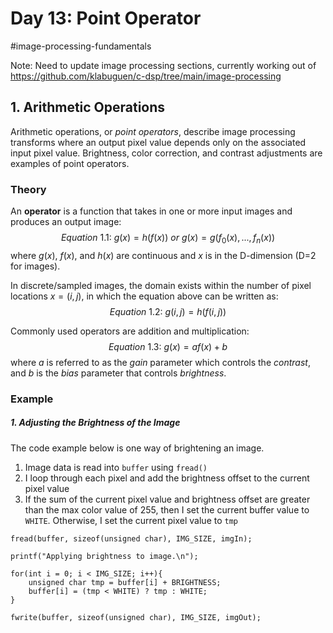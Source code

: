 # Day 13: Point Operator
#image-processing-fundamentals 

Note: Need to update image processing sections, currently working out of
https://github.com/klabuguen/c-dsp/tree/main/image-processing 
## 1. Arithmetic Operations
Arithmetic operations, or *point operators*, describe image processing transforms where an output pixel value depends only on the associated input pixel value. Brightness, color correction, and contrast adjustments are examples of point operators. 

### Theory
An **operator** is a function that takes in one or more input images and produces an output image:
$$
Equation\ 1.1: \ g(x)=h(f(x)) \ or \ g(x)=g(f_0(x),...,f_n(x))
$$
where $g(x)$, $f(x)$, and $h(x)$ are continuous and $x$ is in the D-dimension (D=2 for images). 

In discrete/sampled images, the domain exists within the number of pixel locations $x = (i,j)$, in which the equation above can be written as:
$$
Equation\ 1.2: \ g(i,j)=h(f(i,j))
$$

Commonly used operators are addition and multiplication:
$$
Equation\ 1.3: \ g(x) = af(x)+ b
$$
where $a$ is referred to as the *gain* parameter which controls the *contrast*, and $b$ is the *bias* parameter that controls *brightness*. 

### Example
##### 1. Adjusting the Brightness of the Image
The code example below is one way of brightening an image.
1. Image data is read into `buffer` using `fread()`
2. I loop through each pixel and add the brightness offset to the current pixel value
3. If the sum of the current pixel value and brightness offset are greater than the max color value of 255, then I set the current buffer value to `WHITE`. Otherwise, I set the current pixel value to `tmp`

```
fread(buffer, sizeof(unsigned char), IMG_SIZE, imgIn);

printf("Applying brightness to image.\n");

for(int i = 0; i < IMG_SIZE; i++){
	unsigned char tmp = buffer[i] + BRIGHTNESS;
	buffer[i] = (tmp < WHITE) ? tmp : WHITE;
}

fwrite(buffer, sizeof(unsigned char), IMG_SIZE, imgOut);
```

